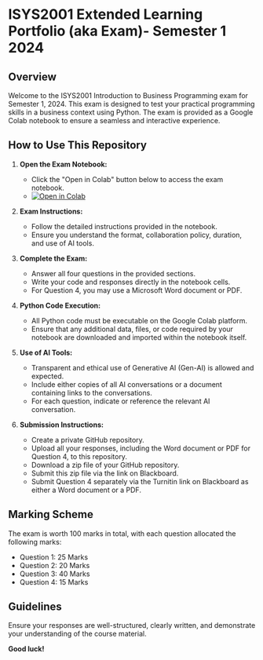 # ISYS2001 Extended Learning Portfolio (aka Exam)- Semester 1 2024

## Overview

Welcome to the ISYS2001 Introduction to Business Programming exam for Semester 1, 2024. This exam is designed to test your practical programming skills in a business context using Python. The exam is provided as a Google Colab notebook to ensure a seamless and interactive experience.

## How to Use This Repository

1. **Open the Exam Notebook:**
   - Click the "Open in Colab" button below to access the exam notebook.
   - [![Open in Colab](https://colab.research.google.com/assets/colab-badge.svg)](https://colab.research.google.com/github/teaching-repositories/ELP-S1-2024/blob/main/isys2001_extended_learning_portfolio_s1_2024.ipynb)

2. **Exam Instructions:**
   - Follow the detailed instructions provided in the notebook.
   - Ensure you understand the format, collaboration policy, duration, and use of AI tools.

3. **Complete the Exam:**
   - Answer all four questions in the provided sections.
   - Write your code and responses directly in the notebook cells.
   - For Question 4, you may use a Microsoft Word document or PDF.

4. **Python Code Execution:**
   - All Python code must be executable on the Google Colab platform.
   - Ensure that any additional data, files, or code required by your notebook are downloaded and imported within the notebook itself.

5. **Use of AI Tools:**
   - Transparent and ethical use of Generative AI (Gen-AI) is allowed and expected.
   - Include either copies of all AI conversations or a document containing links to the conversations.
   - For each question, indicate or reference the relevant AI conversation.

6. **Submission Instructions:**
   - Create a private GitHub repository.
   - Upload all your responses, including the Word document or PDF for Question 4, to this repository.
   - Download a zip file of your GitHub repository.
   - Submit this zip file via the link on Blackboard.
   - Submit Question 4 separately via the Turnitin link on Blackboard as either a Word document or a PDF.

## Marking Scheme

The exam is worth 100 marks in total, with each question allocated the following marks:
- Question 1: 25 Marks
- Question 2: 20 Marks
- Question 3: 40 Marks
- Question 4: 15 Marks

## Guidelines

Ensure your responses are well-structured, clearly written, and demonstrate your understanding of the course material.

**Good luck!**
